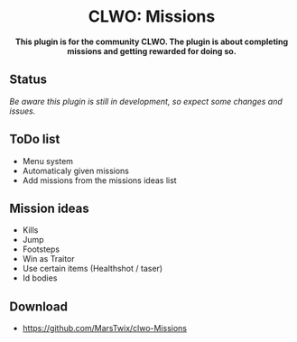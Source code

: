 <h1 align="center">
    CLWO: Missions
</h1>
<p align="center">
    <strong>This plugin is for the community CLWO. The plugin is about completing missions and getting rewarded for doing so.</strong>
</p>

## Status
*Be aware this plugin is still in development, so expect some changes and issues.*

## ToDo list
 - Menu system
 - Automaticaly given missions
 - Add missions from the missions ideas list

## Mission ideas
 - Kills
 - Jump
 - Footsteps
 - Win as Traitor
 - Use certain items (Healthshot / taser)
 - Id bodies

## Download
 - https://github.com/MarsTwix/clwo-Missions
